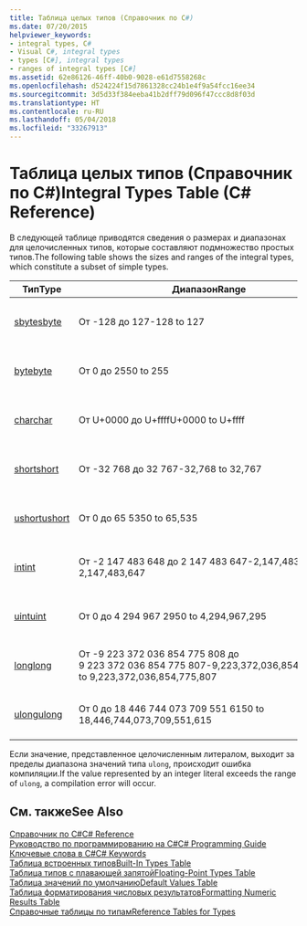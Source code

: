```yaml
---
title: Таблица целых типов (Справочник по C#)
ms.date: 07/20/2015
helpviewer_keywords:
- integral types, C#
- Visual C#, integral types
- types [C#], integral types
- ranges of integral types [C#]
ms.assetid: 62e86126-46ff-40b0-9028-e61d7558268c
ms.openlocfilehash: d524224f15d7861328cc24b1e4f9a54fcc16ee34
ms.sourcegitcommit: 3d5d33f384eeba41b2dff79d096f47ccc8d8f03d
ms.translationtype: HT
ms.contentlocale: ru-RU
ms.lasthandoff: 05/04/2018
ms.locfileid: "33267913"
---
```

# <a name="integral-types-table-c-reference"></a><span data-ttu-id="bd22d-102">Таблица целых типов (Справочник по C#)</span><span class="sxs-lookup"><span data-stu-id="bd22d-102">Integral Types Table (C# Reference)</span></span>
<span data-ttu-id="bd22d-103">В следующей таблице приводятся сведения о размерах и диапазонах для целочисленных типов, которые составляют подмножество простых типов.</span><span class="sxs-lookup"><span data-stu-id="bd22d-103">The following table shows the sizes and ranges of the integral types, which constitute a subset of simple types.</span></span>  
  
|<span data-ttu-id="bd22d-104">Тип</span><span class="sxs-lookup"><span data-stu-id="bd22d-104">Type</span></span>|<span data-ttu-id="bd22d-105">Диапазон</span><span class="sxs-lookup"><span data-stu-id="bd22d-105">Range</span></span>|<span data-ttu-id="bd22d-106">Размер</span><span class="sxs-lookup"><span data-stu-id="bd22d-106">Size</span></span>|  
|----------|-----------|----------|  
|[<span data-ttu-id="bd22d-107">sbyte</span><span class="sxs-lookup"><span data-stu-id="bd22d-107">sbyte</span></span>](../../../csharp/language-reference/keywords/sbyte.md)|<span data-ttu-id="bd22d-108">От -128 до 127</span><span class="sxs-lookup"><span data-stu-id="bd22d-108">-128 to 127</span></span>|<span data-ttu-id="bd22d-109">8-разрядное целое число со знаком</span><span class="sxs-lookup"><span data-stu-id="bd22d-109">Signed 8-bit integer</span></span>|  
|[<span data-ttu-id="bd22d-110">byte</span><span class="sxs-lookup"><span data-stu-id="bd22d-110">byte</span></span>](../../../csharp/language-reference/keywords/byte.md)|<span data-ttu-id="bd22d-111">От 0 до 255</span><span class="sxs-lookup"><span data-stu-id="bd22d-111">0 to 255</span></span>|<span data-ttu-id="bd22d-112">8-разрядное целое число без знака</span><span class="sxs-lookup"><span data-stu-id="bd22d-112">Unsigned 8-bit integer</span></span>|  
|[<span data-ttu-id="bd22d-113">char</span><span class="sxs-lookup"><span data-stu-id="bd22d-113">char</span></span>](../../../csharp/language-reference/keywords/char.md)|<span data-ttu-id="bd22d-114">От U+0000 до U+ffff</span><span class="sxs-lookup"><span data-stu-id="bd22d-114">U+0000 to U+ffff</span></span>|<span data-ttu-id="bd22d-115">Символ Юникода (16-разрядный)</span><span class="sxs-lookup"><span data-stu-id="bd22d-115">Unicode 16-bit character</span></span>|  
|[<span data-ttu-id="bd22d-116">short</span><span class="sxs-lookup"><span data-stu-id="bd22d-116">short</span></span>](../../../csharp/language-reference/keywords/short.md)|<span data-ttu-id="bd22d-117">От -32 768 до 32 767</span><span class="sxs-lookup"><span data-stu-id="bd22d-117">-32,768 to 32,767</span></span>|<span data-ttu-id="bd22d-118">16-разрядное целое число со знаком</span><span class="sxs-lookup"><span data-stu-id="bd22d-118">Signed 16-bit integer</span></span>|  
|[<span data-ttu-id="bd22d-119">ushort</span><span class="sxs-lookup"><span data-stu-id="bd22d-119">ushort</span></span>](../../../csharp/language-reference/keywords/ushort.md)|<span data-ttu-id="bd22d-120">От 0 до 65 535</span><span class="sxs-lookup"><span data-stu-id="bd22d-120">0 to 65,535</span></span>|<span data-ttu-id="bd22d-121">16-разрядное целое число без знака</span><span class="sxs-lookup"><span data-stu-id="bd22d-121">Unsigned 16-bit integer</span></span>|  
|[<span data-ttu-id="bd22d-122">int</span><span class="sxs-lookup"><span data-stu-id="bd22d-122">int</span></span>](../../../csharp/language-reference/keywords/int.md)|<span data-ttu-id="bd22d-123">От -2 147 483 648 до 2 147 483 647</span><span class="sxs-lookup"><span data-stu-id="bd22d-123">-2,147,483,648 to 2,147,483,647</span></span>|<span data-ttu-id="bd22d-124">32-разрядное целое число со знаком</span><span class="sxs-lookup"><span data-stu-id="bd22d-124">Signed 32-bit integer</span></span>|  
|[<span data-ttu-id="bd22d-125">uint</span><span class="sxs-lookup"><span data-stu-id="bd22d-125">uint</span></span>](../../../csharp/language-reference/keywords/uint.md)|<span data-ttu-id="bd22d-126">От 0 до 4 294 967 295</span><span class="sxs-lookup"><span data-stu-id="bd22d-126">0 to 4,294,967,295</span></span>|<span data-ttu-id="bd22d-127">32-разрядное целое число без знака</span><span class="sxs-lookup"><span data-stu-id="bd22d-127">Unsigned 32-bit integer</span></span>|  
|[<span data-ttu-id="bd22d-128">long</span><span class="sxs-lookup"><span data-stu-id="bd22d-128">long</span></span>](../../../csharp/language-reference/keywords/long.md)|<span data-ttu-id="bd22d-129">От -9 223 372 036 854 775 808 до 9 223 372 036 854 775 807</span><span class="sxs-lookup"><span data-stu-id="bd22d-129">-9,223,372,036,854,775,808 to 9,223,372,036,854,775,807</span></span>|<span data-ttu-id="bd22d-130">64-разрядное целое число со знаком</span><span class="sxs-lookup"><span data-stu-id="bd22d-130">Signed 64-bit integer</span></span>|  
|[<span data-ttu-id="bd22d-131">ulong</span><span class="sxs-lookup"><span data-stu-id="bd22d-131">ulong</span></span>](../../../csharp/language-reference/keywords/ulong.md)|<span data-ttu-id="bd22d-132">От 0 до 18 446 744 073 709 551 615</span><span class="sxs-lookup"><span data-stu-id="bd22d-132">0 to 18,446,744,073,709,551,615</span></span>|<span data-ttu-id="bd22d-133">64-разрядное целое число без знака</span><span class="sxs-lookup"><span data-stu-id="bd22d-133">Unsigned 64-bit integer</span></span>|  
  
 <span data-ttu-id="bd22d-134">Если значение, представленное целочисленным литералом, выходит за пределы диапазона значений типа `ulong`, происходит ошибка компиляции.</span><span class="sxs-lookup"><span data-stu-id="bd22d-134">If the value represented by an integer literal exceeds the range of `ulong`, a compilation error will occur.</span></span>  
  
## <a name="see-also"></a><span data-ttu-id="bd22d-135">См. также</span><span class="sxs-lookup"><span data-stu-id="bd22d-135">See Also</span></span>  
 [<span data-ttu-id="bd22d-136">Справочник по C#</span><span class="sxs-lookup"><span data-stu-id="bd22d-136">C# Reference</span></span>](../../../csharp/language-reference/index.md)  
 [<span data-ttu-id="bd22d-137">Руководство по программированию на C#</span><span class="sxs-lookup"><span data-stu-id="bd22d-137">C# Programming Guide</span></span>](../../../csharp/programming-guide/index.md)  
 [<span data-ttu-id="bd22d-138">Ключевые слова в C#</span><span class="sxs-lookup"><span data-stu-id="bd22d-138">C# Keywords</span></span>](../../../csharp/language-reference/keywords/index.md)  
 [<span data-ttu-id="bd22d-139">Таблица встроенных типов</span><span class="sxs-lookup"><span data-stu-id="bd22d-139">Built-In Types Table</span></span>](../../../csharp/language-reference/keywords/built-in-types-table.md)  
 [<span data-ttu-id="bd22d-140">Таблица типов с плавающей запятой</span><span class="sxs-lookup"><span data-stu-id="bd22d-140">Floating-Point Types Table</span></span>](../../../csharp/language-reference/keywords/floating-point-types-table.md)  
 [<span data-ttu-id="bd22d-141">Таблица значений по умолчанию</span><span class="sxs-lookup"><span data-stu-id="bd22d-141">Default Values Table</span></span>](../../../csharp/language-reference/keywords/default-values-table.md)  
 [<span data-ttu-id="bd22d-142">Таблица форматирования числовых результатов</span><span class="sxs-lookup"><span data-stu-id="bd22d-142">Formatting Numeric Results Table</span></span>](../../../csharp/language-reference/keywords/formatting-numeric-results-table.md)  
 [<span data-ttu-id="bd22d-143">Справочные таблицы по типам</span><span class="sxs-lookup"><span data-stu-id="bd22d-143">Reference Tables for Types</span></span>](../../../csharp/language-reference/keywords/reference-tables-for-types.md)
